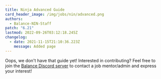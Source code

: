 ```yaml
---
title: Ninja Advanced Guide
card_header_image: /img/jobs/nin/advanced.png
authors:
  - Balance-NIN-Staff
patch: "6.21"
lastmod: 2022-09-26T03:12:18.245Z
changelog:
  - date: 2021-11-15T21:10:36.223Z
    message: Added page
---
```


Oops, we don't have that guide yet! Interested in contributing? Feel free to join the [Balance Discord server](https://discord.gg/thebalanceffxiv) to contact a job mentor/admin and express your interest!
